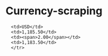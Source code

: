 # Currency-scraping      
      <td>USD</td>         
      <td>1,185.50</td>         
      <td><span>2.00</span></td>         
      <td>1,183.50</td>      
      </tr>      
